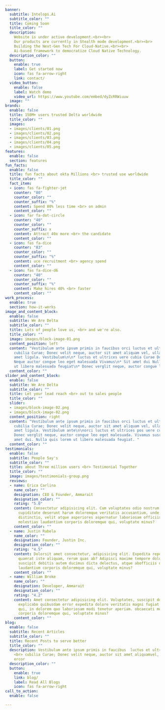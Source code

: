 ```yaml
---
banner:
  subtitle: Intelops.Ai
  subtitle_color: ""
  title: Coming Soon
  title_color: ""
  description:
    Website is under active development.<br><br>
    Our products are currently in Stealth mode development.<br><br>
    Building the Next-Gen Tech For Cloud-Native.<br><br>
    Ai-based framework to democratize Cloud Native Technology.
  description_color: ""
  button:
    enable: true
    label: Get started now
    icon: fas fa-arrow-right
    link: contact/
  video_button:
    enable: false
    label: Watch demo
    video_url: https://www.youtube.com/embed/dyZcRRWiuuw
  image: ""
brands:
  enable: false
  title: 150M+ users trusted Delta worldwide
  title_color: ""
  images:
  - images/clients/01.png
  - images/clients/02.png
  - images/clients/03.png
  - images/clients/04.png
  - images/clients/05.png
features:
  enable: false
  section: features
fun_facts:
  enable: false
  title: fun facts about okta Millions <br> trusted use worldwide
  title_color: ""
  fact_item:
  - icon: fas fa-fighter-jet
    counter: "80"
    counter_color: ""
    counter_suffix: "%"
    content: Spend 80% less time <br> on admin
    content_color: ""
  - icon: far fa-dot-circle
    counter: "40"
    counter_color: ""
    counter_suffix: x
    content: Attract 40x more <br> the candidate
    content_color: ""
  - icon: fas fa-dice
    counter: "83"
    counter_color: ""
    counter_suffix: "%"
    content: uce recruitment <br> agency spend
    content_color: ""
  - icon: fas fa-dice-d6
    counter: "40"
    counter_color: ""
    counter_suffix: "%"
    content: Make hires 40% <br> faster
    content_color: ""
work_process:
  enable: true
  section: how-it-works
image_and_content_block:
  enable: false
  subtitle: We Are Delta
  subtitle_color: ""
  title: Lots of people love us, <br> and we're also.
  title_color: ""
  image: images/block-image-01.png
  content_position: left
  content: "Vestibulum ante ipsum primis in faucibus orci luctus et ultrices posuere
    cubilia Curae; Donec velit neque, auctor sit amet aliquam vel, ullamcorper sit
    amet ligula. Vestibulum\n\n* luctus et ultrices uere cubia Curae Donec verglit\n*
    Neque auctor congue leo eget malesuada Vivamus\n* Sit amet dui Nulla quis lorem
    ut libero malesuada feugiat\n* Donec verglit neque, auctor congue leo  malesuada. "
  content_color: ""
slider_and_content_block:
  enable: false
  subtitle: We Are Delta
  subtitle_color: ""
  title: Let your lead reach <br> out to sales people
  title_color: ""
  slider:
  - images/block-image-02.png
  - images/block-image-02.png
  content_position: right
  content: "Vestibulum ante ipsum primis in faucibus orci luctus et ultrices posuere
    cubilia Curae; Donec velit neque, auctor sit amet aliquam vel, ullamcorper sit
    amet ligula. Vestibulum ante\n\norci luctus et ultrices pos uere cubilia Curae;
    Donec verglit neque, auctor congue leo eget malesuada. Vivamus susr cipit sit
    amet dui. Nulla quis lorem ut libero malesuada feugiat. "
  content_color: ""
testimonials:
  enable: false
  subtitle: People Say's
  subtitle_color: ""
  title: about Three million users <br> Testimonial Together
  title_color: ""
  image: images/testimonials-group.png
  reviews:
  - name: Erica Carlina
    name_color: ""
    designation: CEO & Founder, Ammarait
    designation_color: ""
    rating: "5.0"
    content: Consectetur adipisicing elit. Cum voluptates odio nostrum impedit deleniti
      cupiditate deserunt harum doloremque veritatis accusantium, unde sint, laudantium
      distinctio, velit atque asperiores aspernatur laboriosam officiis obcaecati
      molestias laudantium corporis doloremque qui, voluptate minus?
    content_color: ""
  - name: Justin Rubela
    name_color: ""
    designation: Founder, Justin Inc.
    designation_color: ""
    rating: "4.5"
    content: Dolorsit amet consectetur, adipisicing elit. Expedita repellendus optio
      quaerat iste aliquam, rerum quas ab? Adipisci maxime tempore doloremque laborum
      suscipit debitis autem ducimus dicta delectus, atque abofficiis obcaecati molestias
      laudantium corporis doloremque qui, voluptate minus?
    content_color: ""
  - name: William Broke
    name_color: ""
    designation: Developer, Ammarait
    designation_color: ""
    rating: "4.2"
    content: Amet consectetur adipisicing elit. Voluptates, suscipit dolorum! Quis
      explicabo quibusdam error expedita dolore veritatis magni fugiat rem provident
      qui, in dolorem quo laboriosam modi tenetur aperiam. obcaecati molestias laudantium
      corporis doloremque qui, voluptate minus?
    content_color: ""
blog:
  enable: false
  subtitle: Recent Articles
  subtitle_color: ""
  title: Recent Posts to serve better
  title_color: ""
  description: Vestibulum ante ipsum primis in faucibus  luctus et ultrices posuere
    <br> cubilia Curae; Donec velit neque, auctor sit amet aliquamvel, ullamsw rfgws
    ercor
  description_color: ""
  button:
    enable: true
    link: blog/
    label: Read All Blogs
    icon: fas fa-arrow-right
call_to_action:
  enable: false

---
```

